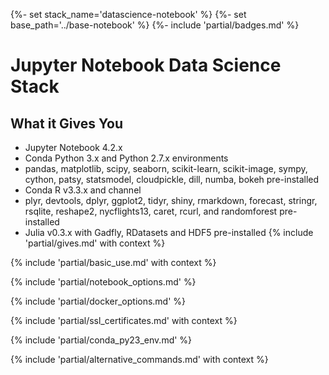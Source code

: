 {%- set stack_name='datascience-notebook' %}
{%- set base_path='../base-notebook' %}
{%- include 'partial/badges.md' %}

# Jupyter Notebook Data Science Stack

## What it Gives You

* Jupyter Notebook 4.2.x
* Conda Python 3.x and Python 2.7.x environments
* pandas, matplotlib, scipy, seaborn, scikit-learn, scikit-image, sympy, cython, patsy, statsmodel, cloudpickle, dill, numba, bokeh pre-installed
* Conda R v3.3.x and channel
* plyr, devtools, dplyr, ggplot2, tidyr, shiny, rmarkdown, forecast, stringr, rsqlite, reshape2, nycflights13, caret, rcurl, and randomforest pre-installed
* Julia v0.3.x with Gadfly, RDatasets and HDF5 pre-installed
{% include 'partial/gives.md' with context %}

{% include 'partial/basic_use.md' with context %}

{% include 'partial/notebook_options.md' %}

{% include 'partial/docker_options.md' %}

{% include 'partial/ssl_certificates.md' with context %}

{% include 'partial/conda_py23_env.md' %}

{% include 'partial/alternative_commands.md' with context %}
